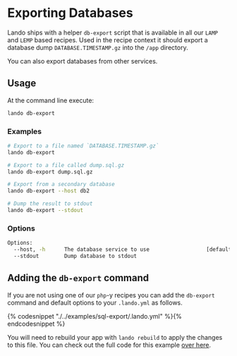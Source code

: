 Exporting Databases
===================

Lando ships with a helper `db-export` script that is available in all our `LAMP` and `LEMP` based recipes. Used in the recipe context it should export a database dump `DATABASE.TIMESTAMP.gz` into the `/app` directory.

You can also export databases from other services.

Usage
-----

At the command line execute:

```bash
lando db-export
```

### Examples

```bash
# Export to a file named `DATABASE.TIMESTAMP.gz`
lando db-export

# Export to a file called dump.sql.gz
lando db-export dump.sql.gz

# Export from a secondary database
lando db-export --host db2

# Dump the result to stdout
lando db-export --stdout
```

### Options

```bash
Options:
  --host, -h      The database service to use                  [default: "database"]
  --stdout        Dump database to stdout
```

Adding the `db-export` command
------------------------------

If you are not using one of our `php`-y recipes you can add the `db-export` command and default options to your `.lando.yml` as follows.

{% codesnippet "./../examples/sql-export/.lando.yml" %}{% endcodesnippet %}

You will need to rebuild your app with `lando rebuild` to apply the changes to this file. You can check out the full code for this example [over here](https://github.com/lando/lando/tree/master/examples/sql-export).
